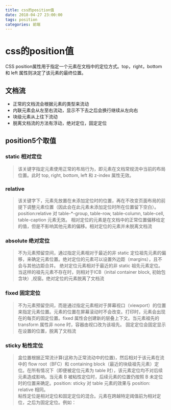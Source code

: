 ```yaml
---
title: css的position值
date: 2018-04-27 23:00:00
tags: position
categories: 前端
---
```


# css的position值

CSS position属性用于指定一个元素在文档中的定位方式。top，right，bottom 和 left 属性则决定了该元素的最终位置。

## 文档流
- 正常的文档流会根据元素的类型来流动
- 内联元素会从左至右流动，显示不下去之后会换行继续从左向右
- 块级元素从上往下流动
- 脱离文档流的方法有浮动，绝对定位，固定定位

## position5个取值

### static  相对定位
> 该关键字指定元素使用正常的布局行为，即元素在文档常规流中当前的布局位置。此时 top, right, bottom, left 和 z-index 属性无效。


### relative
> 该关键字下，元素先放置在未添加定位时的位置，再在不改变页面布局的前提下调整元素位置（因此会在此元素未添加定位时所在位置留下空白）。position:relative 对 table-*-group, table-row, table-column, table-cell, table-caption 元素无效。
> 相对定位的元素是在文档中的正常位置偏移给定的值，但是不影响其他元素的偏移。相对定位的元素并未脱离文档流


### absolute  绝对定位
> 不为元素预留空间，通过指定元素相对于最近的非 static 定位祖先元素的偏移，来确定元素位置。绝对定位的元素可以设置外边距（margins），且不会与其他边距合并。
> 绝对定位元素相对于最近的非 static 祖先元素定位。当这样的祖先元素不存在时，则相对于ICB（inital container block, 初始包含块）,视窗。绝对定位的元素脱离了文档流


### fixed 固定定位
> 不为元素预留空间，而是通过指定元素相对于屏幕视口（viewport）的位置来指定元素位置。元素的位置在屏幕滚动时不会改变。打印时，元素会出现在的每页的固定位置。fixed 属性会创建新的层叠上下文。当元素祖先的 transform  属性非 none 时，容器由视口改为该祖先。
> 固定定位会固定显示在设置的位置，脱离了文档流


### sticky 粘性定位
> 盒位置根据正常流计算(这称为正常流动中的位置)，然后相对于该元素在流中的 flow root（BFC）和 containing block（最近的块级祖先元素）定位。在所有情况下（即便被定位元素为 table 时），该元素定位均不对后续元素造成影响。当元素 B 被粘性定位时，后续元素的位置仍按照 B 未定位时的位置来确定。position: sticky 对 table 元素的效果与 position: relative 相同。  
> 粘性定位是相对定位和固定定位的混合。元素在跨越特定阈值前为相对定位，之后为固定定位。例如：